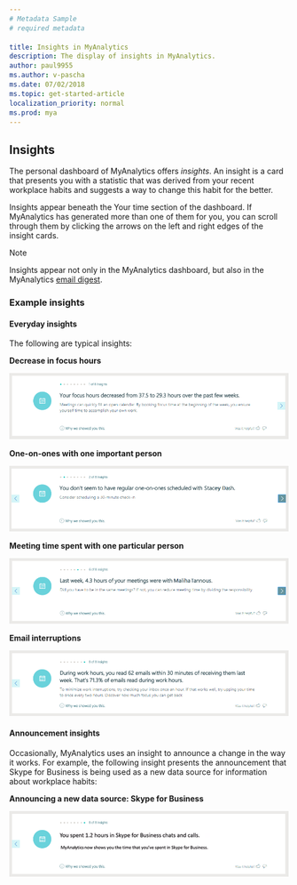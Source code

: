```yaml
---
# Metadata Sample
# required metadata

title: Insights in MyAnalytics
description: The display of insights in MyAnalytics. 
author: paul9955
ms.author: v-pascha
ms.date: 07/02/2018
ms.topic: get-started-article
localization_priority: normal 
ms.prod: mya
---
```


## Insights

The personal dashboard of MyAnalytics offers _insights_. An insight is a card that presents you with a statistic that was derived from your recent workplace habits and suggests a way to change this habit for the better. 

Insights appear beneath the Your time section of the dashboard. If MyAnalytics has generated more than one of them for you, you can scroll through them by clicking the arrows on the left and right edges of the insight cards. 

> [!Note] 
> Insights appear not only in the MyAnalytics dashboard, but also in the MyAnalytics [email digest](../email-digest.md). 

### Example insights

#### Everyday insights

The following are typical insights:

**Decrease in focus hours**

   ![Focus hours insight](../../../images/db-insights-01.png)

**One-on-ones with one important person**

   ![One-on-ones insight](../../../images/db-insights-02.png)

**Meeting time spent with one particular person**

   ![Time spent with person -- insight](../../../images/db-insights-03.png)

**Email interruptions**

   ![Email interruptions insight](../../../images/db-insights-04.png)

#### Announcement insights

Occasionally, MyAnalytics uses an insight to announce a change in the way it works. For example, the following insight presents the announcement that Skype for Business is being used as a new data source for information about workplace habits: 

**Announcing a new data source: Skype for Business**

   ![Announcing data from Skype for Business](../../../images/db-insights-05.png)


<br>


